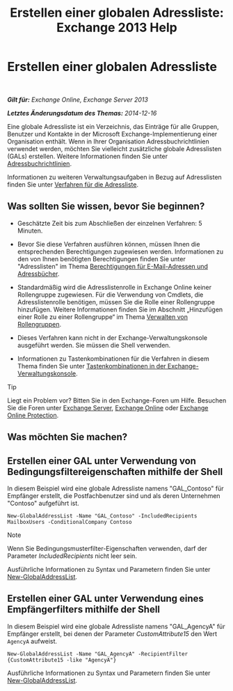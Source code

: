 ﻿---
title: 'Erstellen einer globalen Adressliste: Exchange 2013 Help'
TOCTitle: Erstellen einer globalen Adressliste
ms:assetid: 59e4955a-8999-4d17-be9f-23a41a23b929
ms:mtpsurl: https://technet.microsoft.com/de-de/library/Bb232063(v=EXCHG.150)
ms:contentKeyID: 50475714
ms.date: 04/24/2018
mtps_version: v=EXCHG.150
ms.translationtype: HT
---

# Erstellen einer globalen Adressliste

 

_**Gilt für:** Exchange Online, Exchange Server 2013_

_**Letztes Änderungsdatum des Themas:** 2014-12-16_

Eine globale Adressliste ist ein Verzeichnis, das Einträge für alle Gruppen, Benutzer und Kontakte in der Microsoft Exchange-Implementierung einer Organisation enthält. Wenn in Ihrer Organisation Adressbuchrichtlinien verwendet werden, möchten Sie vielleicht zusätzliche globale Adresslisten (GALs) erstellen. Weitere Informationen finden Sie unter [Adressbuchrichtlinien](https://technet.microsoft.com/de-de/library/Hh529948(v=EXCHG.150)).

Informationen zu weiteren Verwaltungsaufgaben in Bezug auf Adresslisten finden Sie unter [Verfahren für die Adressliste](address-list-procedures-exchange-2013-help.md).

## Was sollten Sie wissen, bevor Sie beginnen?

  - Geschätzte Zeit bis zum Abschließen der einzelnen Verfahren: 5 Minuten.

  - Bevor Sie diese Verfahren ausführen können, müssen Ihnen die entsprechenden Berechtigungen zugewiesen werden. Informationen zu den von Ihnen benötigten Berechtigungen finden Sie unter "Adresslisten" im Thema [Berechtigungen für E-Mail-Adressen und Adressbücher](email-address-and-address-book-permissions-exchange-2013-help.md).

  - Standardmäßig wird die Adresslistenrolle in Exchange Online keiner Rollengruppe zugewiesen. Für die Verwendung von Cmdlets, die Adresslistenrolle benötigen, müssen Sie die Rolle einer Rollengruppe hinzufügen. Weitere Informationen finden Sie im Abschnitt „Hinzufügen einer Rolle zu einer Rollengruppe“ im Thema [Verwalten von Rollengruppen](manage-role-groups-exchange-2013-help.md).

  - Dieses Verfahren kann nicht in der Exchange-Verwaltungskonsole ausgeführt werden. Sie müssen die Shell verwenden.

  - Informationen zu Tastenkombinationen für die Verfahren in diesem Thema finden Sie unter [Tastenkombinationen in der Exchange-Verwaltungskonsole](keyboard-shortcuts-in-the-exchange-admin-center-exchange-online-protection-help.md).


> [!TIP]
> Liegt ein Problem vor? Bitten Sie in den Exchange-Foren um Hilfe. Besuchen Sie die Foren unter <A href="https://go.microsoft.com/fwlink/p/?linkid=60612">Exchange Server</A>, <A href="https://go.microsoft.com/fwlink/p/?linkid=267542">Exchange Online</A> oder <A href="https://go.microsoft.com/fwlink/p/?linkid=285351">Exchange Online Protection</A>.



## Was möchten Sie machen?

## Erstellen einer GAL unter Verwendung von Bedingungsfiltereigenschaften mithilfe der Shell

In diesem Beispiel wird eine globale Adressliste namens "GAL\_Contoso" für Empfänger erstellt, die Postfachbenutzer sind und als deren Unternehmen "Contoso" aufgeführt ist.

    New-GlobalAddressList -Name "GAL_Contoso" -IncludedRecipients MailboxUsers -ConditionalCompany Contoso


> [!NOTE]
> Wenn Sie Bedingungsmusterfilter-Eigenschaften verwenden, darf der Parameter <EM>IncludedRecipients</EM> nicht leer sein.



Ausführliche Informationen zu Syntax und Parametern finden Sie unter [New-GlobalAddressList](https://technet.microsoft.com/de-de/library/bb123785\(v=exchg.150\)).

## Erstellen einer GAL unter Verwendung eines Empfängerfilters mithilfe der Shell

In diesem Beispiel wird eine globale Adressliste namens "GAL\_AgencyA" für Empfänger erstellt, bei denen der Parameter *CustomAttribute15* den Wert `AgencyA` aufweist.

    New-GlobalAddressList -Name "GAL_AgencyA" -RecipientFilter {CustomAttribute15 -like "AgencyA"}

Ausführliche Informationen zu Syntax und Parametern finden Sie unter [New-GlobalAddressList](https://technet.microsoft.com/de-de/library/bb123785\(v=exchg.150\)).

